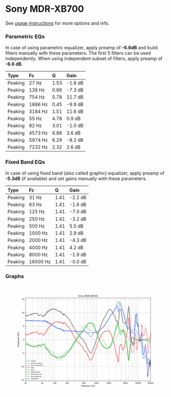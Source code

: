 # Sony MDR-XB700
See [usage instructions](https://github.com/jaakkopasanen/AutoEq#usage) for more options and info.

### Parametric EQs
In case of using parametric equalizer, apply preamp of **-6.6dB** and build filters manually
with these parameters. The first 5 filters can be used independently.
When using independent subset of filters, apply preamp of **-6.6 dB**.

| Type    | Fc      |    Q | Gain    |
|:--------|:--------|:-----|:--------|
| Peaking | 27 Hz   | 1.53 | -1.8 dB |
| Peaking | 138 Hz  | 0.66 | -7.3 dB |
| Peaking | 754 Hz  | 0.78 | 11.7 dB |
| Peaking | 1886 Hz | 0.45 | -9.9 dB |
| Peaking | 3184 Hz | 1.51 | 11.6 dB |
| Peaking | 55 Hz   | 4.78 | 0.9 dB  |
| Peaking | 82 Hz   | 3.01 | -1.0 dB |
| Peaking | 4573 Hz | 6.88 | 3.6 dB  |
| Peaking | 5974 Hz | 6.29 | -8.2 dB |
| Peaking | 7232 Hz | 2.32 | 2.6 dB  |

### Fixed Band EQs
In case of using fixed band (also called graphic) equalizer, apply preamp of **-5.3dB**
(if available) and set gains manually with these parameters.

| Type    | Fc       |    Q | Gain    |
|:--------|:---------|:-----|:--------|
| Peaking | 31 Hz    | 1.41 | -2.2 dB |
| Peaking | 63 Hz    | 1.41 | -1.6 dB |
| Peaking | 125 Hz   | 1.41 | -7.0 dB |
| Peaking | 250 Hz   | 1.41 | -3.2 dB |
| Peaking | 500 Hz   | 1.41 | 5.5 dB  |
| Peaking | 1000 Hz  | 1.41 | 2.9 dB  |
| Peaking | 2000 Hz  | 1.41 | -4.3 dB |
| Peaking | 4000 Hz  | 1.41 | 4.2 dB  |
| Peaking | 8000 Hz  | 1.41 | -1.9 dB |
| Peaking | 16000 Hz | 1.41 | -0.0 dB |

### Graphs
![](./Sony%20MDR-XB700.png)